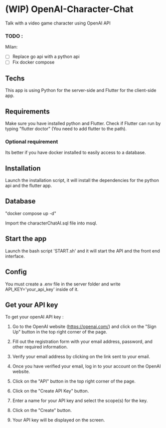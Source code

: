 # (WIP) OpenAI-Character-Chat
Talk with a video game character using OpenAI API

### TODO : 

Milan:

- [ ] Replace go api with a python api
- [ ] Fix docker compose

## Techs
This app is using Python for the server-side and Flutter for the client-side app.

## Requirements
Make sure you have installed python and Flutter. Check if Flutter can run by typing "flutter doctor" (You need to add flutter to the path).

### Optional requirement 
Its better if you have docker installed to easily access to a database.

## Installation 
Launch the installation script, it will install the dependencies for the python api and the flutter app.

## Database
"docker compose up -d"

Import the characterChatAI.sql file into msql.

## Start the app 
Launch the bash script 'START.sh' and it will start the API and the front end interface.

## Config
You must create a .env file in the server folder and write API_KEY='your_api_key' inside of it. 

## Get your API key 
To get your openAI API key :

1. Go to the OpenAI website (https://openai.com/) and click on the "Sign Up" button in the top right corner of the page.

2. Fill out the registration form with your email address, password, and other required information.

3. Verify your email address by clicking on the link sent to your email.

4. Once you have verified your email, log in to your account on the OpenAI website.

5. Click on the "API" button in the top right corner of the page.

6. Click on the "Create API Key" button.

7. Enter a name for your API key and select the scope(s) for the key.

8. Click on the "Create" button.

9. Your API key will be displayed on the screen.

